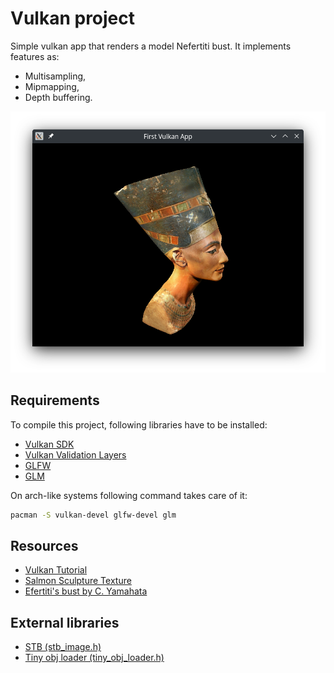 # Vulkan project
Simple vulkan app that renders a model Nefertiti bust. It implements features as:
- Multisampling,
- Mipmapping,
- Depth buffering.

![Main window](screenshots/main_window_7.png)

## Requirements
To compile this project, following libraries have to be installed:
- [Vulkan SDK](https://github.com/LunarG/VulkanTools)
- [Vulkan Validation Layers](https://github.com/KhronosGroup/Vulkan-ValidationLayers)
- [GLFW](https://github.com/glfw/glfw)
- [GLM](https://github.com/g-truc/glm)

On arch-like systems following command takes care of it:
```bash
pacman -S vulkan-devel glfw-devel glm
```

## Resources
- [Vulkan Tutorial](https://vulkan-tutorial.com/)
- [Salmon Sculpture Texture](https://commons.wikimedia.org/wiki/File:Spawning_salmon_sculpture,_Wetherby_(16th_October_2020).jpg)
- [Efertiti's bust by C. Yamahata](https://sketchfab.com/3d-models/nefertitis-bust-like-in-the-museum-ce5b14926e494558ab584375a8d63ca7)

## External libraries
- [STB (stb_image.h)](https://github.com/nothings/stb/blob/master/stb_image.h)
- [Tiny obj loader (tiny_obj_loader.h)](https://github.com/tinyobjloader/tinyobjloader/blob/release/tiny_obj_loader.h)

